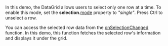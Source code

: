 In this demo, the DataGrid allows users to select only one row at a time. To enable this mode, set the **selection**.[mode](/Documentation/ApiReference/UI_Components/dxDataGrid/Configuration/selection/#mode) property to *"single"*. Press Ctrl to unselect a row.

You can access the selected row data from the [onSelectionChanged](/Documentation/ApiReference/UI_Components/dxDataGrid/Configuration/#onSelectionChanged) function. In this demo, this function fetches the selected row's information and displays it under the grid.
<!--split-->
